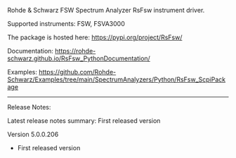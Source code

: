 Rohde & Schwarz FSW Spectrum Analyzer RsFsw instrument driver.

Supported instruments: FSW, FSVA3000

The package is hosted here: https://pypi.org/project/RsFsw/

Documentation: https://rohde-schwarz.github.io/RsFsw_PythonDocumentation/

Examples: https://github.com/Rohde-Schwarz/Examples/tree/main/SpectrumAnalyzers/Python/RsFsw_ScpiPackage

----------------------------------------------------------------------------------

Release Notes:

Latest release notes summary: First released version

Version 5.0.0.206

- First released version